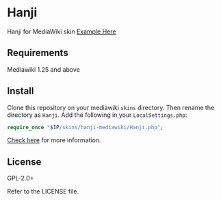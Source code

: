 # Hanji

Hanji for MediaWiki skin
[Example Here](http://dev.jipium.com/wiki/Dev_Wiki)

## Requirements
Mediawiki 1.25 and above

## Install
Clone this repository on your mediawiki `skins` directory. Then rename the directory as `Hanji`. Add the following in your `LocalSettings.php`:
```php
require_once "$IP/skins/hanji-mediawiki/Hanji.php";
```
[Check here](https://www.mediawiki.org/wiki/Manual:Skin_configuration) for more information.
## License
GPL-2.0+

Refer to the LICENSE file.
